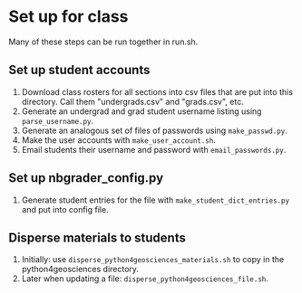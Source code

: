 # Set up for class

Many of these steps can be run together in run.sh.

## Set up student accounts

1. Download class rosters for all sections into csv files that are put into this directory. Call them "undergrads.csv" and "grads.csv", etc.
1. Generate an undergrad and grad student username listing using `parse_username.py`.
1. Generate an analogous set of files of passwords using `make_passwd.py`.
1. Make the user accounts with `make_user_account.sh`.
1. Email students their username and password with `email_passwords.py`.


## Set up nbgrader_config.py

1. Generate student entries for the file with `make_student_dict_entries.py` and put into config file.


## Disperse materials to students

1. Initially: use `disperse_python4geosciences_materials.sh` to copy in the python4geosciences directory.
1. Later when updating a file: `disperse_python4geosciences_file.sh`.
